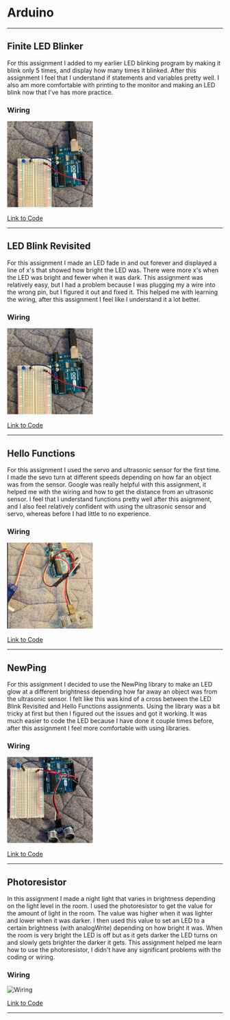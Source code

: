 # Arduino

---

## Finite LED Blinker

For this assignment I added to my earlier LED blinking program by making it blink only 5 times, and display how many times it blinked. After this assignment I feel that I understand if statements and variables pretty well. I also am more comfortable with printing to the monitor and making an LED blink now that I've has more practice.

### Wiring

<img src="Images/LEDBlinkWiring.png" alt="Wiring" width="200" height="200">

[Link to Code](https://create.arduino.cc/editor/jconkli07/8e330e15-7bb3-4027-ba97-ca31b3a4a79e/preview)

---

## LED Blink Revisited

For this assignment I made an LED fade in and out forever and displayed a line of x's that showed how bright the LED was. There were more x's when the LED was bright and fewer when it was dark. This assignment was relatively easy, but I had a problem because I was plugging my a wire into the wrong pin, but I figured it out and fixed it. This helped me with learning the wiring, after this assignment I feel like I understand it a lot better.

### Wiring

<img src="Images/LEDBlinkWiring.png" alt="Wiring" width="200" height="200">

[Link to Code](https://create.arduino.cc/editor/jconkli07/cfdf81ed-eb31-4a88-9bb6-84eef9101d40/preview)

---

## Hello Functions

For this assignment I used the servo and ultrasonic sensor for the first time. I made the sevo turn at different speeds depending on how far an object was from the sensor. Google was really helpful with this assignment, it helped me with the wiring and how to get the distance from an ultrasonic sensor. I feel that I understand functions pretty well after this asignment, and I also feel relatively confident with using the ultrasonic sensor and servo, whereas before I had little to no experience.

### Wiring

<img src="Images/HelloFunctionsWiring.png" alt="Wiring" width="200" height="200">

[Link to Code](https://create.arduino.cc/editor/jconkli07/2b9b169b-8c60-455b-9398-b49226155327/preview)

---

## NewPing

For this assignment I decided to use the NewPing library to make an LED glow at a different brightness depending how far away an object was from the ultrasonic sensor. I felt like this was kind of a cross between the LED Blink Revisited and Hello Functions assignments. Using the library was a bit tricky at first but then I figured out the issues and got it working. It was much easier to code the LED because I have done it couple times before, after this assignment I feel more comfortable with using libraries.

### Wiring

<img src="Images/NewPingWiring.png" alt="Wiring" width="200" height="200">

[Link to Code](https://create.arduino.cc/editor/jconkli07/fbee8283-010f-469d-9b91-15fe3b70f37e/preview)

---

## Photoresistor

In this assignment I made a night light that varies in brightness depending on the light level in the room. I used the photoresistor to get the value for the amount of light in the room. The value was higher when it was lighter and lower when it was darker. I then used this value to set an LED to a certain brightness (with analogWrite) depending on how bright it was. When the room is very bright the LED is off but as it gets darker the LED turns on and slowly gets brighter the darker it gets. This assignment helped me learn how to use the photoresistor, I didn't have any significant problems with the coding or wiring.

### Wiring

<img src="Images/PhototresistorWiring.png" alt="Wiring" width="200" height="200">

[Link to Code](https://create.arduino.cc/editor/jconkli07/8f67dc60-b464-458e-a5aa-d12b335aa224/preview)

---
